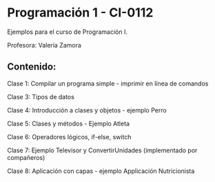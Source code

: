 # Programación 1 - CI-0112

Ejemplos para el curso de Programación I.

Profesora: Valeria Zamora

## Contenido:

Clase 1: Compilar un programa simple - imprimir en línea de comandos

Clase 3: Tipos de datos

Clase 4: Introducción a clases y objetos - ejemplo Perro

Clase 5: Clases y métodos - Ejemplo Atleta

Clase 6: Operadores lógicos, if-else, switch

Clase 7: Ejemplo Televisor y ConvertirUnidades (implementado por compañeros)

Clase 8: Aplicación con capas  - ejemplo Applicación Nutricionista
